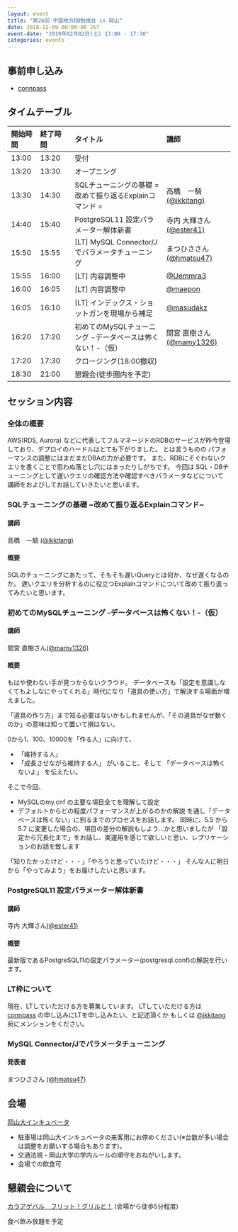```yaml
---
layout: event
title: "第26回 中国地方DB勉強会 in 岡山"
date: 2018-12-09 00:00:00 JST
event-date: "2019年02月02日(土) 13:00 - 17:30"
categories: events
---
```


## 事前申し込み

* [connpass](https://dbstudychugoku.connpass.com/event/112468/)

## タイムテーブル

| 開始時間 | 終了時間 | タイトル | 講師 |
|:------------ |:--------------|:--------------|:-------------
|13:00 | 13:20　|受付            |
|13:20 | 13:30　|オープニング |
|13:30 | 14:30　| SQLチューニングの基礎 = 改めて振り返るExplainコマンド = | 高橋　一騎 [(@ikkitang)](https://twitter.com/ikkitang) |
|14:40 | 15:40　| PostgreSQL11 設定パラメーター解体新書 | 寺内 大輝さん[(@ester41)](https://twitter.com/ester41) |
|15:50 | 15:55　| [LT] MySQL Connector/Jでパラメータチューニング | まつひささん [(@hmatsu47)](https://twitter.com/hmatsu47) |
|15:55 | 16:00 |[LT] 内容調整中 | [@Uemmra3](https://twitter.com/Uemmra3) |
|16:00 | 16:05 |[LT] 内容調整中 | [@maepon](https://twitter.com/maepon) |
|16:05 | 16:10 |[LT] インデックス・ショットガンを現場から補足 | [@masudakz](https://twitter.com/masudakz) |
|16:20 | 17:20　| 初めてのMySQLチューニング -データベースは怖くない！-（仮） | 間宮 直樹さん[(@mamy1326)](https://twitter.com/mamy1326) |
|17:20 | 17:30　|クロージング(18:00撤収)|
|18:30 | 21:00　|懇親会(徒歩圏内を予定)|

## セッション内容

### 全体の概要

AWS(RDS, Aurora) などに代表してフルマネージドのRDBのサービスが昨今登場しており、デプロイのハードルはとても下がりました。
とは言うものの パフォーマンスの調整にはまだまだDBAの力が必要です。
また、RDBにそぐわないクエリを書くことで思わぬ落とし穴にはまったりしがちです。
今回は SQL・DBチューニングとして遅いクエリの確認方法や確認すべきパラメータなどについて
講師をおよびしてお話していきたいと思います。

### SQLチューニングの基礎 ~改めて振り返るExplainコマンド~

#### 講師

高橋　一騎 [(@ikkitang)](https://twitter.com/ikkitang)

#### 概要

SQLのチューニングにあたって、そもそも遅いQueryとは何か、なぜ遅くなるのか。
遅いクエリを分析するのに役立つExplainコマンドについて改めて振り返ってみたいと思います。

### 初めてのMySQLチューニング -データベースは怖くない！-（仮）

#### 講師

間宮 直樹さん[(@mamy1326)](https://twitter.com/mamy1326)

#### 概要
もはや使わない手が見つからないクラウド。
データベースも「設定を意識しなくてもよしなにやってくれる」時代になり「道具の使い方」で解決する場面が増えました。

「道具の作り方」まで知る必要はないかもしれませんが、「その道具がなぜ動くのか」の意味は知って置いて損はない。

0から1、100、10000を「作る人」に向けて、
- 「維持する人」
- 「成長させながら維持する人」
がいること、そして
「データベースは怖くないよ」
を伝えたい。

そこで今回、
- MySQLのmy.cnf の主要な項目全てを理解して設定
- デフォルトからどの程度パフォーマンスが上がるのかの解説
を通し「データベースは怖くない」に到るまでのプロセスをお話します。
同時に、5.5 から 5.7 に変更した場合の、項目の差分の解説もしよう…かと思いましたが
「設定から冗長化まで」をお話し、実運用を感じて欲しいと思い、レプリケーションのお話を致します

「知りたかったけど・・・」「やろうと思っていたけど・・・」
そんな人に明日から「やってみよう」をお届けしたいと思います。

### PostgreSQL11 設定パラメーター解体新書

#### 講師

寺内 大輝さん[(@ester41)](https://twitter.com/ester41)

#### 概要
最新版であるPostgreSQL11の設定パラメーター(postgresql.conf)の解説を行います。

### LT枠について

現在、LTしていただける方を募集しています。
LTしていただける方は [connpass](https://dbstudychugoku.connpass.com/event/112468/) の申し込みにLTを申し込みたい、と記述頂くか
もしくは [@ikkitang](https://twitter.com/ikkitang) 宛にメンションをください。

### MySQL Connector/Jでパラメータチューニング

#### 発表者

まつひささん [(@hmatsu47)](https://twitter.com/hmatsu47)

## 会場

[岡山大インキュベータ](http://www.smrj.go.jp/incubation/od-plus/)

- 駐車場は岡山大インキュベータの来客用にお停めください(※台数が多い場合は調整をお願いする場合もあります)。
- 交通法規・岡山大学の学内ルールの順守をおねがいします。
- 会場での飲食可

## 懇親会について

[カラアゲバル　フリット！グリルと！](https://fritgrilt.owst.jp/)
(会場から徒歩5分程度)

食べ飲み放題を予定
